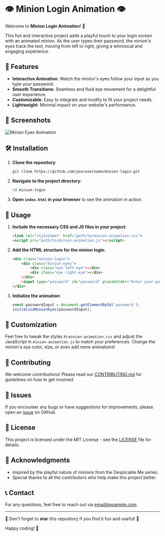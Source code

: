 
# 👁️ Minion Login Animation 👁️

Welcome to **Minion Login Animation**! 🎉

This fun and interactive project adds a playful touch to your login screen with an animated minion. As the user types their password, the minion's eyes track the text, moving from left to right, giving a whimsical and engaging experience. 

## 🚀 Features

- **Interactive Animation**: Watch the minion's eyes follow your input as you type your password.
- **Smooth Transitions**: Seamless and fluid eye movement for a delightful user experience.
- **Customizable**: Easy to integrate and modify to fit your project needs.
- **Lightweight**: Minimal impact on your website's performance.

## 📸 Screenshots

![Minion Eyes Animation](https://example.com/screenshot.gif)

## 🛠️ Installation

1. **Clone the repository**:
   ```bash
   git clone https://github.com/yourusername/minion-login.git
   ```

2. **Navigate to the project directory**:
   ```bash
   cd minion-login
   ```

3. **Open `index.html` in your browser** to see the animation in action.

## 📝 Usage

1. **Include the necessary CSS and JS files in your project**:
   ```html
   <link rel="stylesheet" href="path/to/minion-animation.css">
   <script src="path/to/minion-animation.js"></script>
   ```

2. **Add the HTML structure for the minion login**:
   ```html
   <div class="minion-login">
       <div class="minion-eyes">
           <div class="eye left-eye"></div>
           <div class="eye right-eye"></div>
       </div>
       <input type="password" id="password" placeholder="Enter your password">
   </div>
   ```

3. **Initialize the animation**:
   ```javascript
   const passwordInput = document.getElementById('password');
   initializeMinionEyes(passwordInput);
   ```

## 🎨 Customization

Feel free to tweak the styles in `minion-animation.css` and adjust the JavaScript in `minion-animation.js` to match your preferences. Change the minion's eye color, size, or even add more animations!

## 🤝 Contributing

We welcome contributions! Please read our [CONTRIBUTING.md](CONTRIBUTING.md) for guidelines on how to get involved.

## 🐛 Issues

If you encounter any bugs or have suggestions for improvements, please open an [issue](https://github.com/yourusername/minion-login-animation/issues) on GitHub.

## 📜 License

This project is licensed under the MIT License - see the [LICENSE](LICENSE) file for details.

## 👏 Acknowledgments

- Inspired by the playful nature of minions from the Despicable Me series.
- Special thanks to all the contributors who help make this project better.

## 📞 Contact

For any questions, feel free to reach out via [email@example.com](mailto:email@example.com).

---

🌟 Don't forget to **star** this repository if you find it fun and useful! 🌟

Happy coding! 🚀
